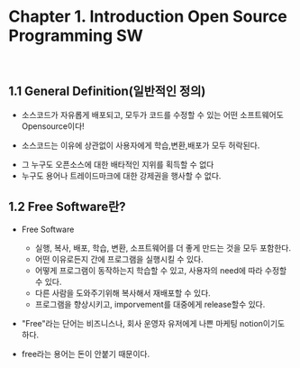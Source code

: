 # Chapter 1. Introduction Open Source Programming SW

<br>

## 1.1 General Definition(일반적인 정의) 

 + 소스코드가 자유롭게 배포되고, 모두가 코드를 수정할 수 있는 어떤 소프트웨어도 Opensource이다!
 - 소스코드는 이유에 상관없이 사용자에게 학습,변환,배포가 모두 허락된다.
 
 + 그 누구도 오픈소스에 대한 배타적인 지위를 획득할 수 없다
 + 누구도 용어나 트레이드마크에 대한 강제권을 행사할 수 없다.


## 1.2 Free Software란?

 + Free Software
    
     - 실행, 복사, 배포, 학습, 변환, 소프트웨어를 더 좋게 만드는 것을 모두 포함한다.
     - 어떤 이유로든지 간에 프로그램을 실행시킬 수 있다.
     - 어떻게 프로그램이 동작하는지 학습할 수 있고, 사용자의 need에 따라 수정할 수 있다.
     - 다른 사람을 도와주기위해 복사해서 재배포할 수 있다.
     - 프로그램을 향상시키고, imporvement를 대중에게 release할수 있다.

 + "Free"라는 단어는 비즈니스나, 회사 운영자 유저에게 나쁜 마케팅 notion이기도 하다. 
 - free라는 용어는 돈이 안붙기 때문이다.
